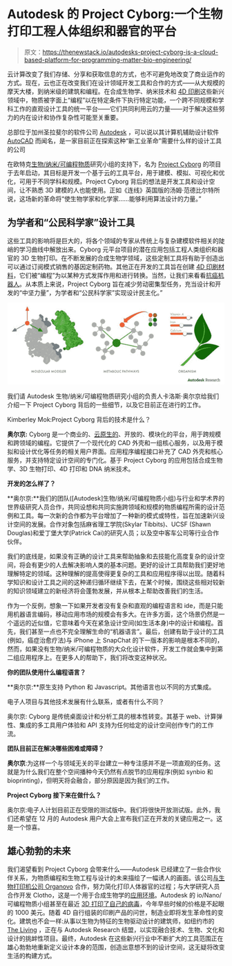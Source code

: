 # Autodesk 的 Project Cyborg:一个生物打印工程人体组织和器官的平台

> 原文：<https://thenewstack.io/autodesks-project-cyborg-is-a-cloud-based-platform-for-programming-matter-bio-engineering/>

云计算改变了我们存储、分享和获取信息的方式，也不可避免地改变了商业运作的方式。现在，云也正在改变我们在设计领域开发工具和合作的方式——从大规模的摩天大楼，到纳米级的建筑和编程。在合成生物学、纳米技术和 [4D 印刷](https://thenewstack.io/shapeshifted-things-4d-printed-materials-programmed-for-self-transformation/)这些新兴领域中，物质被字面上“编程”以在特定条件下执行特定功能，一个跨不同规模和学科工作的直观设计工具的统一平台——它们共同利用云的力量——对于解决这些努力的内在设计和协作复杂性可能至关重要。

总部位于加州圣拉斐尔的软件公司 [Autodesk](http://www.autodesk.com/) ，可以说以其计算机辅助设计软件 [AutoCAD](https://en.wikipedia.org/wiki/AutoCAD) 而闻名，是一家目前正在探索这种“新工业革命”需要什么样的设计工具的公司

在欧特克[生物/纳米/可编程物质](http://www.autodeskresearch.com/groups/nano)研究小组的支持下，名为 [Project Cyborg](http://www.autodeskresearch.com/projects/cyborg) 的项目于去年启动，其目标是开发一个基于云的工具平台，用于建模、模拟、可视化和优化，可用于不同学科和规模。Project Cyborg 背后的想法是开发工具和设计空间，让不熟悉 3D 建模的人也能使用。正如《连线》英国版的汤姆·范德比尔特所说，这场新的革命将“使生物学家和化学家……能够利用算法设计的力量。”

## 为学者和“公民科学家”设计工具

这些工具的影响将是巨大的，将各个领域的专家从传统上与复杂建模软件相关的陡峭的学习曲线中解放出来。Cyborg 元平台项目的潜在应用包括工程人类组织和器官的 3D 生物打印。在不断发展的合成生物学领域，这些定制工具将有助于创造出可以通过订阅模式销售的基因定制药物。其他正在开发的工具旨在创建 [4D 印刷材料](https://thenewstack.io/shapeshifted-things-4d-printed-materials-programmed-for-self-transformation/)，它们被“编程”为以某种方式发挥作用和进行转换。当然，让我们来看看[抗癌机器人](http://labs.blogs.com/its_alive_in_the_lab/2013/04/autodesk-research-project-cyborg.html)。从本质上来说，Project Cyborg 旨在减少劳动密集型任务，充当设计和开发的“中坚力量”，为学者和“公民科学家”实现设计民主化。”

[![project-cyborg-autodesk-1](img/50ab443e48f0bde19b7a64221dc2be0d.png)](https://thenewstack.io/wp-content/uploads/2014/11/project-cyborg-autodesk-1.jpg)

我们请 Autodesk 生物/纳米/可编程物质研究小组的负责人卡洛斯·奥尔京给我们介绍一下 Project Cyborg 背后的一些细节，以及它目前正在进行的工作。

Kimberley Mok:Project Cyborg 背后的技术是什么？

**奥尔京:** Cyborg 是一个商业的、[云原生的](https://thenewstack.io/reactive-frameworks-microservices-docker-and-other-necessities-for-scalable-cloud-native-applications/)、开放的、模块化的平台，用于跨规模和跨领域的编程。它提供了一个现代化的 CAD 外壳和一组核心服务，以及用于模拟和设计优化等任务的相关用户界面。应用程序编程接口补充了 CAD 外壳和核心服务，并支持特定设计空间的专门化。基于 Project Cyborg 的应用包括合成生物学、3D 生物打印、4D 打印和 DNA 纳米技术。

**开发的怎么样了？**

**奥尔京:**我们的团队([Autodesk]生物/纳米/可编程物质小组)与行业和学术界的世界级研究人员合作，共同设想和共同实施跨领域和规模的物质编程所需的设计范例和工具。每一次新的合作都为平台增加了一种新的模式或特性，旨在加速新兴设计空间的发展。合作对象包括麻省理工学院(Skylar Tibbits)、UCSF (Shawn Douglas)和爱丁堡大学(Patrick Cai)的研究人员；以及空中客车公司等行业合作伙伴。

我们的底线是，如果没有正确的设计工具来帮助抽象和去技能化高度复杂的设计空间，将会有更少的人去解决影响人类的基本问题。更好的设计工具帮助我们更好地理解特定的领域。这种理解的提高使得更复杂的工具和应用程序得以出现。随着科学知识和设计工具之间的这种递归循环继续下去，在某个时候，围绕这些相对较新的知识领域建立的新经济将会蓬勃发展，并从根本上帮助改善我们的生活。

作为一个反例，想象一下如果开发者没有复杂和直观的编程语言和 ide，而是只能用机器语言编码，移动应用市场的规模会有多大。在许多方面，这个场景仍然是一个遥远的近似值，它意味着今天在紧急设计空间(如生活本身)中的设计和编程。首先，我们甚至一点也不完全理解生命的“机器语言”。最后，创建有助于设计的工具(例如，癌症治愈疗法)与 iPhone 上 SnapChat 的下一版本的影响是根本不同的，然而，如果没有生物/纳米/可编程物质的大众化设计软件，开发工作就会集中到第二组应用程序上。在更多人的帮助下，我们将改变这种状况。

**你的团队使用什么编程语言？**

**奥尔京:**原生支持 Python 和 Javascript。其他语言也以不同的方式集成。

电子人项目与其他技术发展有什么联系，或者有什么不同？

奥尔京: Cyborg 是传统桌面设计和分析工具的根本性转变。其基于 web、计算弹性、集成的多工具用户体验和 API 支持为任何给定的设计空间创作专门的工作流。

**团队目前正在解决哪些困难或障碍？**

**奥尔京**:为这样一个与领域无关的平台建立一种专注感并不是一项直观的任务。这就是为什么我们在整个空间播种今天仍然有点脱节的应用程序(例如 synbio 和 bioprinting)，但明天将会融合，部分原因是因为我们的工作。

**Project Cyborg 接下来在做什么？**

奥尔京:电子人计划目前正在受限的测试版中。我们将很快开放测试版。此外，我们还希望在 12 月的 Autodesk 用户大会上宣布我们正在开发的关键应用之一。这是一个惊喜。

## 雄心勃勃的未来

我们渴望看到 Project Cyborg 会带来什么——Autodesk 已经建立了一些合作伙伴关系，为物质编程和生物工程与设计的未来描绘了一幅诱人的画面。该公司[与生物打印机公司 Organovo](http://www.wired.com/2012/12/autodesk-organovo-background/) 合作，努力简化打印人体器官的过程；与大学研究人员合作开发 Clotho，这是一个用于合成生物学的[应用环境](http://synbiobeta.com/autodesks-project-cyborg-will-revolutionize-synthetic-biology/)。Autodesk 的 io/Nano/可编程物质小组甚至在最近 [3D 打印了自己的病毒](http://recode.net/2014/05/05/autodesk-builds-its-own-virus-as-the-software-giant-develops-design-tools-for-life-itself/)，今年早些时候的价格是不起眼的 1000 美元。随着 4D 自行组装的印刷产品的问世，制造业即将发生革命性的变化。建筑也不会一样:从事以生物为特征的生物驱动设计的建筑师，如纽约市的 [The Living](http://www.thelivingnewyork.com/) ，正在与 Autodesk Research 结盟，以实现融合技术、生物、文化和设计的挑衅性项目。最终，Autodesk 在这些新兴行业中不断扩大的工具范围正在雄心勃勃地重新定义设计本身的范围，创造出意想不到的设计空间，这无疑将改变生活的构建方式。

<svg xmlns:xlink="http://www.w3.org/1999/xlink" viewBox="0 0 68 31" version="1.1"><title>Group</title> <desc>Created with Sketch.</desc></svg>